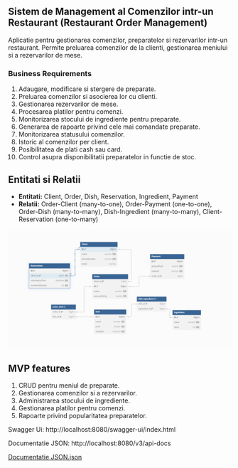 ## Sistem de Management al Comenzilor intr-un Restaurant (Restaurant Order Management)
Aplicatie pentru gestionarea comenzilor, preparatelor si rezervarilor intr-un restaurant. Permite preluarea comenzilor de la clienti, gestionarea meniului si a rezervarilor de mese.

### Business Requirements
1. Adaugare, modificare si stergere de preparate.
2. Preluarea comenzilor si asocierea lor cu clienti.
3. Gestionarea rezervarilor de mese.
4. Procesarea platilor pentru comenzi.
5. Monitorizarea stocului de ingrediente pentru preparate.
6. Generarea de rapoarte privind cele mai comandate preparate.
7. Monitorizarea statusului comenzilor.
8. Istoric al comenzilor per client.
9. Posibilitatea de plati cash sau card.
10. Control asupra disponibilitatii preparatelor in functie de stoc.

## Entitati si Relatii
* **Entitati:** Client, Order, Dish, Reservation, Ingredient, Payment
* **Relatii:** Order-Client (many-to-one), Order-Payment (one-to-one), Order-Dish (many-to-many), Dish-Ingredient (many-to-many), Client-Reservation (one-to-many)

![Diagrama ERD](diagramaERD.png)

## MVP features
1. CRUD pentru meniul de preparate.
2. Gestionarea comenzilor si a rezervarilor.
3. Administrarea stocului de ingrediente.
4. Gestionarea platilor pentru comenzi.
5. Rapoarte privind popularitatea preparatelor.



Swagger Ui: http://localhost:8080/swagger-ui/index.html

Documentatie JSON: http://localhost:8080/v3/api-docs

[Documentatie JSON.json](..%2F..%2F..%2FUsers%2Fdiana%2FOneDrive%2FDesktop%2Frestaurant%20spring%20app%20docs.json)